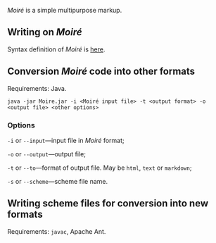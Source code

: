 *Moiré* is a simple multipurpose markup.

Writing on *Moiré*
-------------------

Syntax definition of *Moiré* is [here](http://enzet.ru/en/program/moire).

Conversion *Moiré* code into other formats
-------------------------------------------

Requirements: Java.

    java -jar Moire.jar -i <Moiré input file> -t <output format> -o <output file> <other options>
    

### Options ###

``-i`` or ``--input``—input file in *Moiré* format;

``-o`` or ``--output``—output file;

``-t`` or ``--to``—format of output file. May be ``html``, ``text`` or ``markdown``;

``-s`` or ``--scheme``—scheme file name.

Writing scheme files for conversion into new formats
----------------------------------------------------

Requirements: ``javac``, Apache Ant.
